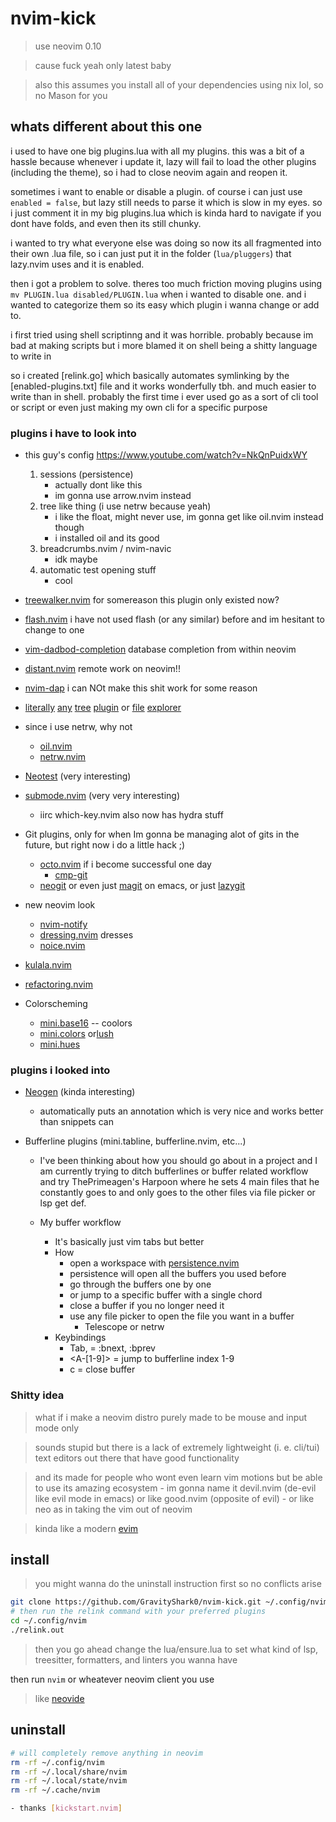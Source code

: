 # nvim-kick

> use neovim 0.10

> cause fuck yeah only latest baby

> also this assumes you install all of your dependencies using nix lol, so no Mason for you

## whats different about this one

i used to have one big plugins.lua with all my plugins.
this was a bit of a hassle because whenever i update it,
lazy will fail to load the other plugins (including the theme),
so i had to close neovim again and reopen it.

sometimes i want to enable or disable a plugin.
of course i can just use `enabled = false`, but lazy still needs
to parse it which is slow in my eyes.
so i just comment it in my big plugins.lua which is kinda hard
to navigate if you dont have folds, and even then its still
chunky.

i wanted to try what everyone else was doing so
now its all fragmented into their own .lua file, so i can
just put it in the folder (`lua/pluggers`) that lazy.nvim uses
and it is enabled.

then i got a problem to solve. theres too much friction moving
plugins using `mv PLUGIN.lua disabled/PLUGIN.lua` when i wanted to disable
one. and i wanted to categorize them so its easy which plugin
i wanna change or add to.

i first tried using shell scriptinng and it was horrible.
probably because im bad at making scripts but i more blamed it
on shell being a shitty language to write in

so i created [relink.go] which basically automates symlinking
by the [enabled-plugins.txt] file and it works wonderfully tbh.
and much easier to write than in shell. probably the first time
i ever used go as a sort of cli tool or script or even just making my own
cli for a specific purpose

### plugins i have to look into

- this guy's config https://www.youtube.com/watch?v=NkQnPuidxWY

  1. sessions (persistence)
     - actually dont like this
     - im gonna use arrow.nvim instead
  2. tree like thing (i use netrw because yeah)
     - i like the float, might never use, im gonna get like oil.nvim instead though
     - i installed oil and its good
  3. breadcrumbs.nvim / nvim-navic
     - idk maybe
  4. automatic test opening stuff
     - cool

- [treewalker.nvim](https://github.com/aaronik/treewalker.nvim) for somereason this plugin only existed now?
- [flash.nvim](https://github.com/folke/flash.nvim) i have not used flash (or any similar) before and im hesitant to change to one
- [vim-dadbod-completion](https://github.com/kristijanhusak/vim-dadbod-completion) database completion from within neovim
- [distant.nvim](https://github.com/chipsenkbeil/distant.nvim) remote work on neovim!!
- [nvim-dap](https://github.com/mfussenegger/nvim-dap) i can NOt make this shit work for some reason
- [literally](https://github.com/dinhhuy258/sfm.nvim) [any](https://github.com/nvim-tree/nvim-tree.lua) [tree](https://github.com/ms-jpq/chadtree) [plugin](https://github.com/nvim-neo-tree/neo-tree.nvim) or [file](https://github.com/SidOfc/carbon.nvim) [explorer](https://github.com/rockerBOO/awesome-neovim?tab=readme-ov-file#file-explorer)
- since i use netrw, why not
  - [oil.nvim](https://github.com/stevearc/oil.nvim)
  - [netrw.nvim](https://github.com/prichrd/netrw.nvim)
- [Neotest](https://github.com/nvim-neotest/neotest) (very interesting)
- [submode.nvim](https://github.com/pogyomo/submode.nvim) (very very interesting)
  - iirc which-key.nvim also now has hydra stuff
- Git plugins, only for when Im gonna be managing alot of gits in the future, but right now i do a little hack ;)
  - [octo.nvim](https://github.com/pwntester/octo.nvim) if i become successful one day
    - [cmp-git](https://github.com/petertriho/cmp-git)
  - [neogit](https://github.com/NeogitOrg/neogit) or even just [magit](https://magit.vc/) on emacs, or just [lazygit](https://github.com/jesseduffield/lazygit)
- new neovim look
  - [nvim-notify](https://github.com/rcarriga/nvim-notify)
  - [dressing.nvim](https://github.com/stevearc/dressing.nvim) dresses
  - [noice.nvim](https://github.com/folke/noice.nvim)
- [kulala.nvim](https://github.com/mistweaverco/kulala.nvim)
- [refactoring.nvim](https://github.com/ThePrimeagen/refactoring.nvim)
- Colorscheming
  - [mini.base16](https://github.com/echasnovski/mini.base16) -- coolors
  - [mini.colors](https://github.com/echasnovski/mini.colors) or[lush](https://github.com/rktjmp/lush.nvim)
  - [mini.hues](https://github.com/echasnovski/mini.hues)

### plugins i looked into

- [Neogen](https://github.com/danymat/neogen) (kinda interesting)
  - automatically puts an annotation which is very nice and works better than snippets can
- Bufferline plugins (mini.tabline, bufferline.nvim, etc...)

  - I've been thinking about how you should go about in a
    project and I am currently trying to ditch bufferlines
    or buffer related workflow and try ThePrimeagen's Harpoon
    where he sets 4 main files that he constantly goes to and
    only goes to the other files via file picker or lsp get def.
  - My buffer workflow

    - It's basically just vim tabs but better
    - How
      - open a workspace with [persistence.nvim](https://github.com/folke/persistence.nvim)
      - persistence will open all the buffers you used before
      - go through the buffers one by one
      - or jump to a specific buffer with a single chord
      - close a buffer if you no longer need it
      - use any file picker to open the file you want in a buffer
        - Telescope or netrw
    - Keybindings
      - Tab, <S-Tab> = :bnext, :bprev
      - <A-[1-9]> = jump to bufferline index 1-9
      - <Leader>c = close buffer

### Shitty idea

> what if i make a neovim distro purely made to be mouse and input mode only

> sounds stupid but there is a lack of extremely lightweight (i. e. cli/tui) text editors out there that have good functionality

> and its made for people who wont even learn vim motions but be able to use its amazing ecosystem - im gonna name it devil.nvim (de-evil like evil mode in emacs) or like good.nvim (opposite of evil) - or like neo as in taking the vim out of neovim

> kinda like a modern [evim](https://linux.die.net/man/1/evim)

## install

> you might wanna do the uninstall instruction first so no conflicts arise

```bash
git clone https://github.com/GravityShark0/nvim-kick.git ~/.config/nvim
# then run the relink command with your preferred plugins
cd ~/.config/nvim
./relink.out
```

> then you go ahead change the lua/ensure.lua to set what kind of
> lsp, treesitter, formatters, and linters you wanna have

then run `nvim` or wheatever neovim client you use

> like [neovide](https://neovide.dev/)

## uninstall

```bash
# will completely remove anything in neovim
rm -rf ~/.config/nvim
rm -rf ~/.local/share/nvim
rm -rf ~/.local/state/nvim
rm -rf ~/.cache/nvim

- thanks [kickstart.nvim]
```
